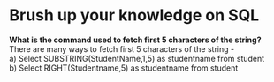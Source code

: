 # Brush up your knowledge on SQL 

<b>What is the command used to fetch first 5 characters of the string?</b><br/>
There are many ways to fetch first 5 characters of the string - <br/>
a) Select SUBSTRING(StudentName,1,5) as studentname from student <br/>
b) Select RIGHT(Studentname,5) as studentname from student
